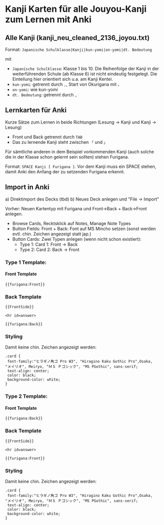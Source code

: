 # Kanji Karten für alle Jouyou-Kanji zum Lernen mit Anki

## Alle Kanji (kanji_neu_cleaned_2136_joyou.txt)

Format: `Japanische Schulklasse|Kanji|kun-yomi|on-yomi|dt. Bedeutung`

mit

* `Japanische Schulklasse`: Klasse 1 bis 10. Die Reihenfolge der Kanji in der weiterführenden Schule (ab Klasse 6) ist nicht eindeutig festgelegt. Die Einteilung hier orientiert sich u.a. am Kanji Kentei.
* `kun-yomi`: getrennt durch `,`, Start von Okurigana mit `。`
* `on-yomi`: wie kun-yomi
* `dt. Bedeutung`: getrennt durch `,`

## Lernkarten für Anki

Kurze Sätze zum Lernen in beide Richtungen (Lesung -> Kanji und Kanji -> Lesung)

* Front und Back getrennt durch `TAB`
* Das zu lernende Kanji steht zwischen `「` und `」`

Für sämtliche anderen in dem Beispiel vorkommenden Kanji (auch solche die in der Klasse schon gelernt sein sollten) stehen Furigana.

Format: `SPACE Kanji [ Furigana ]`. Vor dem Kanji muss ein SPACE stehen, damit Anki den Anfang der zu setzenden Furigana erkennt.

## Import in Anki

a) Direktimport des Decks (tbd)
b) Neues Deck anlegen und "File -> Import"

Vorher: Neuen Kartentyp mit Furigana und Front->Back + Back->Front anlegen.

* Browse Cards, Recktsklick auf Notes, Manage Note Types
* Button Fields: Front + Back: Font auf MS Mincho setzen (sonst werden evtl. chin. Zeichen angezeigt statt jap.)
* Button Cards: Zwei Typen anlegen (wenn nicht schon existiert):
  * Type 1: Card 1: Front -> Back
  * Type 2: Card 2: Back -> Front

### Type 1 Template:

#### Front Template
```
{{furigana:Front}}
```
### Back Template
```
{{FrontSide}}

<hr id=answer>

{{furigana:Back}}
```

### Styling

Damit keine chin. Zeichen angezeigt werden:

```
.card {
 font-family:"ヒラギノ角ゴ Pro W3", "Hiragino Kaku Gothic Pro",Osaka, "メイリオ", Meiryo, "ＭＳ Ｐゴシック", "MS PGothic", sans-serif;
 text-align: center;
 color: black;
 background-color: white;
}
```

### Type 2 Template:

#### Front Template
```
{{furigana:Back}}
```
### Back Template
```
{{FrontSide}}

<hr id=answer>

{{furigana:Front}}
```

### Styling

Damit keine chin. Zeichen angezeigt werden:

```
.card {
 font-family:"ヒラギノ角ゴ Pro W3", "Hiragino Kaku Gothic Pro",Osaka, "メイリオ", Meiryo, "ＭＳ Ｐゴシック", "MS PGothic", sans-serif;
 text-align: center;
 color: black;
 background-color: white;
}
```

